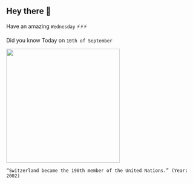 ## Hey there 👋
Have an amazing `Wednesday` ⚡⚡⚡

Did you know Today on `10th of September`
 
 [<img src="https://www.swissinfo.ch/resource/image/44337020/landscape_ratio3x2/320/213/7f851147a211bab168ee41f509d4aa3/662CA88EDC89461E32F53C6DBC9CAB6D/10072925.jpg" width="300" />](https://www.dw.com/en/switzerland-is-190th-member-of-un/a-465888#:~:text=With%20only%20a%20fraction%20of,cantons%20agreed%20to%20the%20referendum.&text=In%20the%20end%202%20of,fledged%20member%20of%20the%20UN.) 
 ```
“Switzerland became the 190th member of the United Nations.” (Year: 2002)
```

